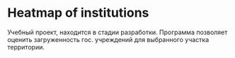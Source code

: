 # Heatmap of institutions
 Учебный проект, находится в стадии разработки.
Программа позволяет оценить загруженность гос. учреждений для выбранного участка территории.
